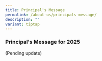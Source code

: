 ```yaml
---
title: Principal's Message
permalink: /about-us/principals-message/
description: ""
variant: tiptap
---
```

<h3><strong>Principal's Message for 2025</strong> </h3>
<p>(Pending update)</p>